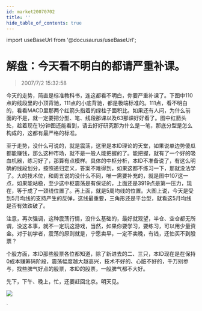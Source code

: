 ```yaml
---
id: market20070702 
title: ''
hide_table_of_contents: true
---
```


import useBaseUrl from '@docusaurus/useBaseUrl';

# 解盘：今天看不明白的都请严重补课。

> 2007/7/2 15:32:58

<div style={{color: '#FF0000', fontWeight: '500'}}>

今天的走势，简直是标准教科书，连这都看不明白，你要严重补课了。下图中110点的线段里的小顶背驰，111点的小底背驰，都是极端标准的。111点，看不明白的，看看MACD里那两个红箭头指着的绿柱子面积比。如果还有人问，为什么前面的不是，就一定要把分型、笔、线段那课以及63那课好好看了。图中红箭头处，趁着现在1分钟图还能看到，请去好好研究那为什么是一笔，那底分型是怎么构成的，这都有最严格的标准。
 
至于走势，没什么可说的，就是震荡，这里是本ID理论的天堂，如果说单边势傻瓜都能赚钱，那么这种市场，就不是一般人能把握的了。能把握，就有了一个好的吸血机器，练习好了，那算有点模样。具体的中枢分析，本ID不准备说了，有这么明确的线段划分，按照递归定义，答案不难得到，如果这都不练习一下，那就没法学了。大的技术位，和周五说的没什么不同，唯一需要补充的，就是图中107这一点，如果能站稳，至少这中枢震荡是有保证的，上面还是3919点是第一压力，现在，等于成了一颈线位置了。再上面，就是5周均线的位置。大图上说，今天是受到5月均线的支持产生的反弹，这线最重要，三角形还是平台型，就看这5月均线是否有效跌破了。
 
注意，再次强调，这种震荡行情，没什么基础的，最好就观望，半仓、空仓都无所谓，没这本事，就不一定玩这游戏，当然，如果你要学习，要练习，可以用少量资金。对于初学者，震荡的原则就是，宁愿卖早，一定不卖晚，有钱，还怕买不到股票？
 
个股方面，本ID那些股票各位都知道，除了新进去的二、三只，本ID现在是在保持0成本赚筹码阶段，震荡幅度越大越高兴，技术不好的、心脏不好的，千万别参与，找些脾气好点的股票，本ID的股票，一般脾气都不大好。
 
先下，下午、晚上，忙，还要赶回北京。明天见。

</div>

<div style={{textAlign: 'left'}}>
<img src={useBaseUrl('https://crustipfs.info/ipfs/QmXSnds2BF97yuZwYAMLwrpjQcuPcm22WGsFmBJfWFTEUM/stocks/market20070702/1.jpg')} /><br/><br/>
</div>`